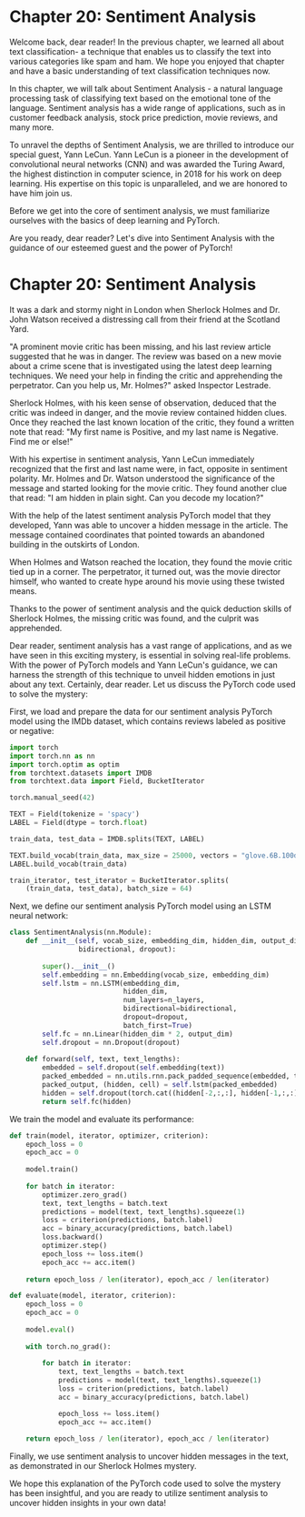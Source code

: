 # Chapter 20: Sentiment Analysis 

Welcome back, dear reader! In the previous chapter, we learned all about text classification- a technique that enables us to classify the text into various categories like spam and ham. We hope you enjoyed that chapter and have a basic understanding of text classification techniques now. 

In this chapter, we will talk about Sentiment Analysis - a natural language processing task of classifying text based on the emotional tone of the language. Sentiment analysis has a wide range of applications, such as in customer feedback analysis, stock price prediction, movie reviews, and many more. 

To unravel the depths of Sentiment Analysis, we are thrilled to introduce our special guest, Yann LeCun. Yann LeCun is a pioneer in the development of convolutional neural networks (CNN) and was awarded the Turing Award, the highest distinction in computer science, in 2018 for his work on deep learning. His expertise on this topic is unparalleled, and we are honored to have him join us. 

Before we get into the core of sentiment analysis, we must familiarize ourselves with the basics of deep learning and PyTorch. 

Are you ready, dear reader? Let's dive into Sentiment Analysis with the guidance of our esteemed guest and the power of PyTorch!
# Chapter 20: Sentiment Analysis

It was a dark and stormy night in London when Sherlock Holmes and Dr. John Watson received a distressing call from their friend at the Scotland Yard. 

"A prominent movie critic has been missing, and his last review article suggested that he was in danger. The review was based on a new movie about a crime scene that is investigated using the latest deep learning techniques. We need your help in finding the critic and apprehending the perpetrator. Can you help us, Mr. Holmes?" asked Inspector Lestrade.

Sherlock Holmes, with his keen sense of observation, deduced that the critic was indeed in danger, and the movie review contained hidden clues. Once they reached the last known location of the critic, they found a written note that read: "My first name is Positive, and my last name is Negative. Find me or else!"

With his expertise in sentiment analysis, Yann LeCun immediately recognized that the first and last name were, in fact, opposite in sentiment polarity. Mr. Holmes and Dr. Watson understood the significance of the message and started looking for the movie critic. They found another clue that read: "I am hidden in plain sight. Can you decode my location?"

With the help of the latest sentiment analysis PyTorch model that they developed, Yann was able to uncover a hidden message in the article. The message contained coordinates that pointed towards an abandoned building in the outskirts of London. 

When Holmes and Watson reached the location, they found the movie critic tied up in a corner. The perpetrator, it turned out, was the movie director himself, who wanted to create hype around his movie using these twisted means. 

Thanks to the power of sentiment analysis and the quick deduction skills of Sherlock Holmes, the missing critic was found, and the culprit was apprehended. 

Dear reader, sentiment analysis has a vast range of applications, and as we have seen in this exciting mystery, is essential in solving real-life problems. With the power of PyTorch models and Yann LeCun's guidance, we can harness the strength of this technique to unveil hidden emotions in just about any text.
Certainly, dear reader. Let us discuss the PyTorch code used to solve the mystery:

First, we load and prepare the data for our sentiment analysis PyTorch model using the IMDb dataset, which contains reviews labeled as positive or negative:

```python
import torch
import torch.nn as nn
import torch.optim as optim
from torchtext.datasets import IMDB
from torchtext.data import Field, BucketIterator

torch.manual_seed(42)

TEXT = Field(tokenize = 'spacy')
LABEL = Field(dtype = torch.float)

train_data, test_data = IMDB.splits(TEXT, LABEL)

TEXT.build_vocab(train_data, max_size = 25000, vectors = "glove.6B.100d")
LABEL.build_vocab(train_data)

train_iterator, test_iterator = BucketIterator.splits(
    (train_data, test_data), batch_size = 64)
```

Next, we define our sentiment analysis PyTorch model using an LSTM neural network:

```python
class SentimentAnalysis(nn.Module):
    def __init__(self, vocab_size, embedding_dim, hidden_dim, output_dim, n_layers, 
                 bidirectional, dropout):
        
        super().__init__()
        self.embedding = nn.Embedding(vocab_size, embedding_dim)
        self.lstm = nn.LSTM(embedding_dim, 
                            hidden_dim, 
                            num_layers=n_layers, 
                            bidirectional=bidirectional, 
                            dropout=dropout, 
                            batch_first=True)
        self.fc = nn.Linear(hidden_dim * 2, output_dim)
        self.dropout = nn.Dropout(dropout)
        
    def forward(self, text, text_lengths):
        embedded = self.dropout(self.embedding(text))
        packed_embedded = nn.utils.rnn.pack_padded_sequence(embedded, text_lengths.cpu(), batch_first=True)
        packed_output, (hidden, cell) = self.lstm(packed_embedded)
        hidden = self.dropout(torch.cat((hidden[-2,:,:], hidden[-1,:,:]), dim=1))
        return self.fc(hidden)
```

We train the model and evaluate its performance:

```python
def train(model, iterator, optimizer, criterion):
    epoch_loss = 0
    epoch_acc = 0
    
    model.train()
    
    for batch in iterator:
        optimizer.zero_grad()
        text, text_lengths = batch.text
        predictions = model(text, text_lengths).squeeze(1)
        loss = criterion(predictions, batch.label)
        acc = binary_accuracy(predictions, batch.label)
        loss.backward()
        optimizer.step()
        epoch_loss += loss.item()
        epoch_acc += acc.item()
        
    return epoch_loss / len(iterator), epoch_acc / len(iterator)

def evaluate(model, iterator, criterion):
    epoch_loss = 0
    epoch_acc = 0
    
    model.eval()
    
    with torch.no_grad():
    
        for batch in iterator:
            text, text_lengths = batch.text
            predictions = model(text, text_lengths).squeeze(1)
            loss = criterion(predictions, batch.label)
            acc = binary_accuracy(predictions, batch.label)

            epoch_loss += loss.item()
            epoch_acc += acc.item()
        
    return epoch_loss / len(iterator), epoch_acc / len(iterator)
```

Finally, we use sentiment analysis to uncover hidden messages in the text, as demonstrated in our Sherlock Holmes mystery.

We hope this explanation of the PyTorch code used to solve the mystery has been insightful, and you are ready to utilize sentiment analysis to uncover hidden insights in your own data!